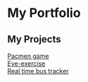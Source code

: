 # My Portfolio
## My Projects
<a href="vimmit.github.io/Pacmen-game">Pacmen game</a><br>
<a href="vimmit.github.io/eye-exercise">Eye-exercise</a><br>
<a href="vimmit.github.io/Real-Time-Bus-Tracker">Real time bus tracker</a>
